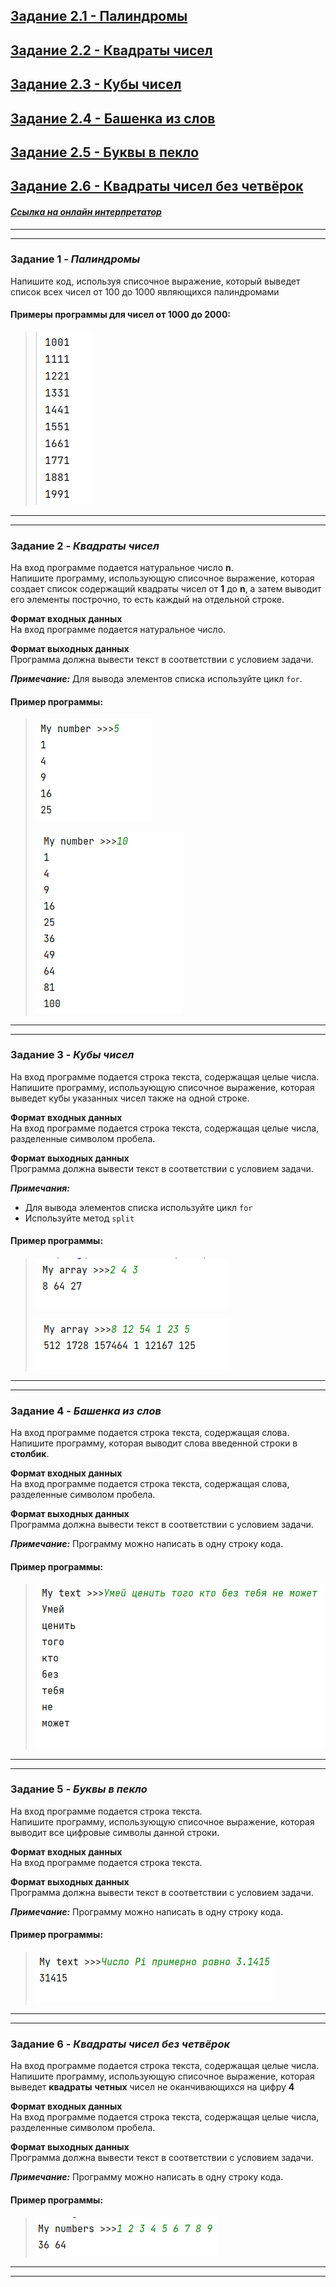 ## [Задание 2.1 - Палиндромы](#task_1)
## [Задание 2.2 - Квадраты чисел](#task_2)
## [Задание 2.3 - Кубы чисел](#task_3)
## [Задание 2.4 - Башенка из слов](#task_4)
## [Задание 2.5 - Буквы в пекло](#task_5)
## [Задание 2.6 - Квадраты чисел без четвёрок](#task_6)


#### [_Ссылка на онлайн интерпретатор_](https://www.online-python.com/)
_________________________________________
_________________________________________

### Задание 1 - _Палиндромы_ <a name="task_1"></a>
Напишите код, используя списочное выражение, 
который выведет список всех чисел от 100 до 1000 являющихся палиндромами  

#### Примеры программы для чисел от 1000 до 2000:
> ![alt](images/task_2_1a.png)

_________________________________________
_________________________________________
### Задание 2 - _Квадраты чисел_<a name="task_2"></a>
На вход программе подается натуральное число **n**.  
Напишите программу, использующую списочное выражение, 
которая создает список содержащий квадраты чисел от **1** до **n**, 
а затем выводит его элементы построчно, то есть каждый на отдельной строке.


**Формат входных данных**  
На вход программе подается натуральное число.

**Формат выходных данных**  
Программа должна вывести текст в соответствии с условием задачи.

**_Примечание:_** Для вывода элементов списка используйте цикл `for`.

#### Пример программы:
>![alt](images/task_2_2a.png)
> 
> ![alt](images/task_2_2b.png)

_________________________________________
_________________________________________
### Задание 3 - _Кубы чисел_<a name="task_3"></a>
На вход программе подается строка текста, содержащая целые числа.  
Напишите программу, использующую списочное выражение, которая выведет кубы указанных чисел 
также на одной строке.

**Формат входных данных**  
На вход программе подается строка текста, содержащая целые числа, разделенные символом пробела.

**Формат выходных данных**  
Программа должна вывести текст в соответствии с условием задачи.

**_Примечания:_** 
- Для вывода элементов списка используйте цикл `for`
- Используйте метод `split`


#### Пример программы:
> ![alt](images/task_2_3a.png)
> 
> ![alt](images/task_2_3b.png)

_________________________________________
_________________________________________
### Задание 4 - _Башенка из слов_<a name="task_4"></a>
На вход программе подается строка текста, содержащая слова.  
Напишите программу, которая выводит слова введенной строки в **столбик**.


**Формат входных данных**  
На вход программе подается строка текста, содержащая слова, разделенные символом пробела.

**Формат выходных данных**  
Программа должна вывести текст в соответствии с условием задачи.

**_Примечание:_** Программу можно написать в одну строку кода.

#### Пример программы:
>![alt](images/task_2_4a.png)

_________________________________________
_________________________________________
### Задание 5 - _Буквы в пекло_ <a name="task_5"></a>
На вход программе подается строка текста.   
Напишите программу, использующую списочное выражение, которая выводит все цифровые символы данной строки.


**Формат входных данных**  
На вход программе подается строка текста.

**Формат выходных данных**  
Программа должна вывести текст в соответствии с условием задачи.

**_Примечание:_** Программу можно написать в одну строку кода.


#### Пример программы:
>![alt](images/task_2_5a.png)

_________________________________________
_________________________________________
### Задание 6 - _Квадраты чисел без четвёрок_ <a name="task_6"></a>
На вход программе подается строка текста, содержащая целые числа.  
Напишите программу, использующую списочное выражение, 
которая выведет **квадраты** **четных** чисел не оканчивающихся на цифру **4**


**Формат входных данных**  
На вход программе подается строка текста, содержащая целые числа, разделенные символом пробела.

**Формат выходных данных**  
Программа должна вывести текст в соответствии с условием задачи.

**_Примечание:_** Программу можно написать в одну строку кода.


#### Пример программы:
>![alt](images/task_2_6a.png)

_________________________________________
_________________________________________

